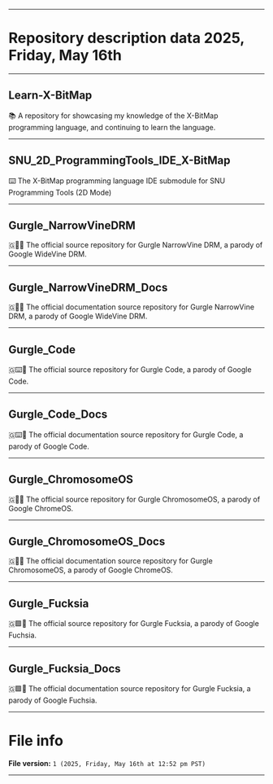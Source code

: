 
***

# Repository description data 2025, Friday, May 16th

---

## Learn-X-BitMap

📚️ A repository for showcasing my knowledge of the X-BitMap programming language, and continuing to learn the language. 

---

## SNU_2D_ProgrammingTools_IDE_X-BitMap

⌨️ The X-BitMap programming language IDE submodule for SNU Programming Tools (2D Mode)

---

## Gurgle_NarrowVineDRM

🇬🔐️💾️ The official source repository for Gurgle NarrowVine DRM, a parody of Google WideVine DRM.

---

## Gurgle_NarrowVineDRM_Docs

🇬🔐️📖️ The official documentation source repository for Gurgle NarrowVine DRM, a parody of Google WideVine DRM.

---

## Gurgle_Code

🇬⌨️💾️ The official source repository for Gurgle Code, a parody of Google Code.

---

## Gurgle_Code_Docs

🇬⌨️📖️ The official documentation source repository for Gurgle Code, a parody of Google Code.

---

## Gurgle_ChromosomeOS

🇬🔴️💾️ The official source repository for Gurgle ChromosomeOS, a parody of Google ChromeOS.

---

## Gurgle_ChromosomeOS_Docs

🇬🔴️📖️ The official documentation source repository for Gurgle ChromosomeOS, a parody of Google ChromeOS.

---

## Gurgle_Fucksia

🇬🟪️💾️ The official source repository for Gurgle Fucksia, a parody of Google Fuchsia.

---

## Gurgle_Fucksia_Docs

🇬🟪️📖️ The official documentation source repository for Gurgle Fucksia, a parody of Google Fuchsia.

***

# File info

**File version:** `1 (2025, Friday, May 16th at 12:52 pm PST)`

***

